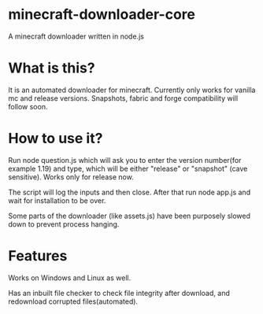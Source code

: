 # minecraft-downloader-core
A minecraft downloader written in node.js

# What is this?
It is an automated downloader for minecraft. Currently only works for vanilla mc and release versions. Snapshots, fabric and forge compatibility will follow soon.

# How to use it?
Run node question.js which will ask you to enter the version number(for example 1.19) and type, which will be either "release" or "snapshot" (cave sensitive).
Works only for release now.

The script will log the inputs and then close.
After that run node app.js and wait for installation to be over.

Some parts of the downloader (like assets.js) have been purposely slowed down to prevent process hanging.

# Features
Works on Windows and Linux as well.

Has an inbuilt file checker to check file integrity after download, and redownload corrupted files(automated).
